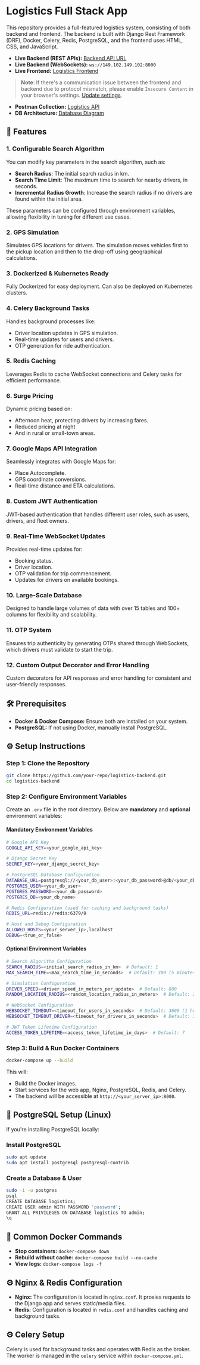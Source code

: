 # Logistics Full Stack App

This repository provides a full-featured logistics system, consisting of both backend and frontend. The backend is built with Django Rest Framework (DRF), Docker, Celery, Redis, PostgreSQL, and the frontend uses HTML, CSS, and JavaScript.

- **Live Backend (REST APIs):** [Backend API URL](http://149.102.149.102:8000)
- **Live Backend (WebSockets):** `ws://149.102.149.102:8000`
- **Live Frontend:** [Logistics Frontend](http://https://logisticswebapprathore.fyi/)

> **Note**: If there's a communication issue between the frontend and backend due to protocol mismatch, please enable `Insecure Content` in your browser's settings. [Update settings](chrome://settings/content/siteDetails?site=https%3A%2F%2Flogisticswebapprathore.fyi).

- **Postman Collection:** [Logistics API](https://www.postman.com/rathore10/logistics)
- **DB Architecture:** [Database Diagram](https://www.blocksandarrows.com/editor/VIGNePpAxVZlFlkrr)

## 🚀 Features

### 1. **Configurable Search Algorithm**
You can modify key parameters in the search algorithm, such as:
   - **Search Radius**: The initial search radius in km.
   - **Search Time Limit**: The maximum time to search for nearby drivers, in seconds.
   - **Incremental Radius Growth**: Increase the search radius if no drivers are found within the initial area.

These parameters can be configured through environment variables, allowing flexibility in tuning for different use cases.

### 2. **GPS Simulation**
Simulates GPS locations for drivers. The simulation moves vehicles first to the pickup location and then to the drop-off using geographical calculations.

### 3. **Dockerized & Kubernetes Ready**
Fully Dockerized for easy deployment. Can also be deployed on Kubernetes clusters.

### 4. **Celery Background Tasks**
Handles background processes like:
   - Driver location updates in GPS simulation.
   - Real-time updates for users and drivers.
   - OTP generation for ride authentication.

### 5. **Redis Caching**
Leverages Redis to cache WebSocket connections and Celery tasks for efficient performance.

### 6. **Surge Pricing**
Dynamic pricing based on:
   - Afternoon heat, protecting drivers by increasing fares.
   - Reduced pricing at night
   - And in rural or small-town areas.

### 7. **Google Maps API Integration**
Seamlessly integrates with Google Maps for:
   - Place Autocomplete.
   - GPS coordinate conversions.
   - Real-time distance and ETA calculations.

### 8. **Custom JWT Authentication**
JWT-based authentication that handles different user roles, such as users, drivers, and fleet owners.

### 9. **Real-Time WebSocket Updates**
Provides real-time updates for:
   - Booking status.
   - Driver location.
   - OTP validation for trip commencement.
   - Updates for drivers on available bookings.

### 10. **Large-Scale Database**
Designed to handle large volumes of data with over 15 tables and 100+ columns for flexibility and scalability.

### 11. **OTP System**
Ensures trip authenticity by generating OTPs shared through WebSockets, which drivers must validate to start the trip.

### 12. **Custom Output Decorator and Error Handling**
Custom decorators for API responses and error handling for consistent and user-friendly responses.

## 🛠️ Prerequisites

- **Docker & Docker Compose:** Ensure both are installed on your system.
- **PostgreSQL:** If not using Docker, manually install PostgreSQL.

## ⚙️ Setup Instructions

### Step 1: Clone the Repository
```bash
git clone https://github.com/your-repo/logistics-backend.git
cd logistics-backend
```

### Step 2: Configure Environment Variables

Create an `.env` file in the root directory. Below are **mandatory** and **optional** environment variables:

#### **Mandatory Environment Variables**
```bash
# Google API Key
GOOGLE_API_KEY=<your_google_api_key>

# Django Secret Key
SECRET_KEY=<your_django_secret_key>

# PostgreSQL Database Configuration
DATABASE_URL=postgresql://<your_db_user>:<your_db_password>@db/<your_db_name>
POSTGRES_USER=<your_db_user>
POSTGRES_PASSWORD=<your_db_password>
POSTGRES_DB=<your_db_name>

# Redis Configuration (used for caching and background tasks)
REDIS_URL=redis://redis:6379/0

# Host and Debug Configuration
ALLOWED_HOSTS=<your_server_ip>,localhost
DEBUG=<true_or_false>
```

#### **Optional Environment Variables**
```bash
# Search Algorithm Configuration
SEARCH_RADIUS=<initial_search_radius_in_km>  # Default: 1
MAX_SEARCH_TIME=<max_search_time_in_seconds>  # Default: 300 (5 minutes)

# Simulation Configuration
DRIVER_SPEED=<driver_speed_in_meters_per_update>  # Default: 800
RANDOM_LOCATION_RADIUS=<random_location_radius_in_meters>  # Default: 2000

# WebSocket Configuration
WEBSOCKET_TIMEOUT=<timeout_for_users_in_seconds>  # Default: 3600 (1 hour)
WEBSOCKET_TIMEOUT_DRIVER=<timeout_for_drivers_in_seconds>  # Default: 3600 (1 hour)

# JWT Token Lifetime Configuration
ACCESS_TOKEN_LIFETIME=<access_token_lifetime_in_days>  # Default: 7
```

### Step 3: Build & Run Docker Containers
```bash
docker-compose up --build
```
This will:
- Build the Docker images.
- Start services for the web app, Nginx, PostgreSQL, Redis, and Celery.
- The backend will be accessible at `http://<your_server_ip>:8000`.

## 🐘 PostgreSQL Setup (Linux)

If you're installing PostgreSQL locally:

### Install PostgreSQL
```bash
sudo apt update
sudo apt install postgresql postgresql-contrib
```

### Create a Database & User
```bash
sudo -i -u postgres
psql
CREATE DATABASE logistics;
CREATE USER admin WITH PASSWORD 'password';
GRANT ALL PRIVILEGES ON DATABASE logistics TO admin;
\q
```

## 🚀 Common Docker Commands
- **Stop containers:** `docker-compose down`
- **Rebuild without cache:** `docker-compose build --no-cache`
- **View logs:** `docker-compose logs -f`

## ⚙️ Nginx & Redis Configuration

- **Nginx:** The configuration is located in `nginx.conf`. It proxies requests to the Django app and serves static/media files.
- **Redis:** Configuration is located in `redis.conf` and handles caching and background tasks.

## ⚙️ Celery Setup
Celery is used for background tasks and operates with Redis as the broker. The worker is managed in the `celery` service within `docker-compose.yml`.